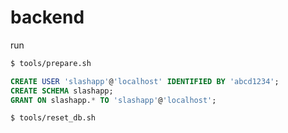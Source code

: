 # backend

run

```sh
$ tools/prepare.sh
```

```sql
CREATE USER 'slashapp'@'localhost' IDENTIFIED BY 'abcd1234';
CREATE SCHEMA slashapp;
GRANT ON slashapp.* TO 'slashapp'@'localhost';
```

```sh
$ tools/reset_db.sh
```
